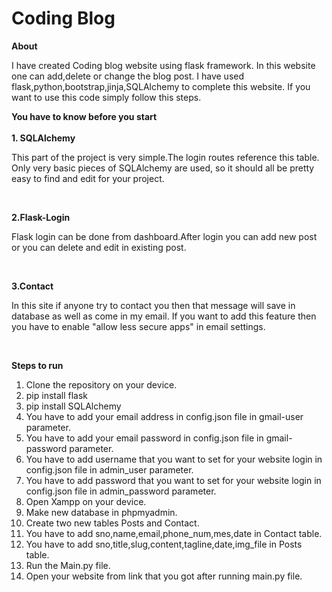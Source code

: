 # Coding Blog
<b>About</b>
<p>I have created Coding blog website using flask framework. In this website one can add,delete or change the blog post. I have used flask,python,bootstrap,jinja,SQLAlchemy to complete this website. If you want to use this code simply follow this steps.</p>
<b>You have to know before you start</b><br><br>
  <b>1. SQLAlchemy</b>
    <p>This part of the project is very simple.The login routes reference this table. Only very basic pieces of SQLAlchemy are used, so it should all be pretty easy to find and edit for your project.</p><br>

  <b>2.Flask-Login</b>
  <p>Flask login can be done from dashboard.After login you can add new post or you can delete and edit in existing post.</p><br>
  
  <b>3.Contact</b>
  <p>In this site if anyone try to contact you then that message will save in database as well as come in my email. If you want to add this feature then you have to enable "allow less secure apps" in email settings.</p><br>
  
<b>Steps to run</b>
<ol>
  <li>Clone the repository on your device.</li>
  <li>pip install flask</li>
  <li>pip install SQLAlchemy</li>
  <li>You have to add your email address in config.json file in gmail-user parameter.</li>
  <li>You have to add your email password in config.json file in gmail-password parameter.</li>
  <li>You have to add username that you want to set for your website login in config.json file in admin_user parameter.</li>
  <li>You have to add password that you want to set for your website login in config.json file in admin_password parameter.</li>
  <li>Open Xampp on your device.</li>
  <li>Make new database in phpmyadmin.</li>
  <li>Create two new tables Posts and Contact.</li>
  <li>You have to add sno,name,email,phone_num,mes,date in Contact table.</li>
  <li>You have to add sno,title,slug,content,tagline,date,img_file in Posts table.</li>
  <li>Run the Main.py file.</li>
  <li>Open your website from link that you got after running main.py file.</li>
</ol>


